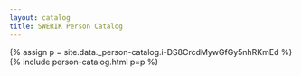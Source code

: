 ```yaml
---
layout: catalog
title: SWERIK Person Catalog
---
```

{% assign p = site.data._person-catalog.i-DS8CrcdMywGfGy5nhRKmEd %}
{% include person-catalog.html p=p %}

